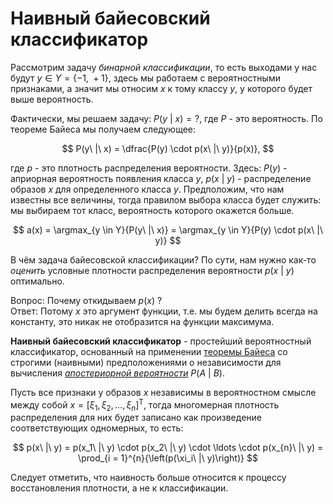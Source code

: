 # Наивный байесовский классификатор

Рассмотрим задачу *бинарной классификации*, то есть выходами у нас будут $y \in Y = \{-1,\ +1\}$, здесь мы работаем с вероятностными признаками, а значит мы относим $x$ к тому классу $y$, у которого будет выше вероятность.

Фактически, мы решаем задачу: $P(y\ |\ x) = ?$, где $P$ - это вероятность. По теореме Байеса мы получаем следующее:

$$
  P(y\ |\ x) = \dfrac{P(y) \cdot p(x\ |\ y)}{p(x)},
$$

где $p$ - это плотность распределения вероятности. Здесь: $P(y)$ - априорная вероятность появления класса $y$, $p(x\ |\ y)$ - распределение образов $x$ для определенного класса $y$. Предположим, что нам известны все величины, тогда правилом выбора класса будет служить: мы выбираем тот класс, вероятность которого окажется больше.

$$
  a(x) = \argmax_{y \in Y}{P(y\ |\ x)} = \argmax_{y \in Y}{P(y) \cdot p(x\ |\ y)}
$$

В чём задача байесовской классификации? По сути, нам нужно как-то *оценить* условные плотности распределения вероятности $p(x\ |\ y)$ оптимально.

Вопрос: Почему откидываем $p(x)$ ? \
Ответ: Потому $x$ это аргумент функции, т.е. мы будем делить всегда на константу, это никак не отобразится на функции максимума.

**Наивный байесовский классификатор** - простейший вероятностный классификатор, основанный на применении [теоремы Байеса](https://ru.wikipedia.org/wiki/%D0%A2%D0%B5%D0%BE%D1%80%D0%B5%D0%BC%D0%B0_%D0%91%D0%B0%D0%B9%D0%B5%D1%81%D0%B0) со строгими (наивными) предположениями о независимости для вычисления [*апостериорной вероятности*](https://ru.wikipedia.org/wiki/%D0%90%D0%BF%D0%BE%D1%81%D1%82%D0%B5%D1%80%D0%B8%D0%BE%D1%80%D0%BD%D0%B0%D1%8F_%D0%B2%D0%B5%D1%80%D0%BE%D1%8F%D1%82%D0%BD%D0%BE%D1%81%D1%82%D1%8C) $P(A\ |\ B)$.

Пусть все признаки у образов $x$ независимы в вероятностном смысле между собой $x = \left[\xi_1,\,\xi_2,\,\ldots,\,\xi_{n}\right]^{\mathrm{T}}$, тогда многомерная плотность распределения для них будет записано как произведение соответствующих одномерных, то есть:

$$
  p(x\ |\ y) = p(x_1\ |\ y) \cdot p(x_2\ |\ y) \cdot \ldots \cdot p(x_{n}\ |\ y) = \prod_{i = 1}^{n}{\left(p(\xi_i\ |\ y)\right)}
$$

Следует отметить, что наивность больше относится к процессу восстановления плотности, а не к классификации.
